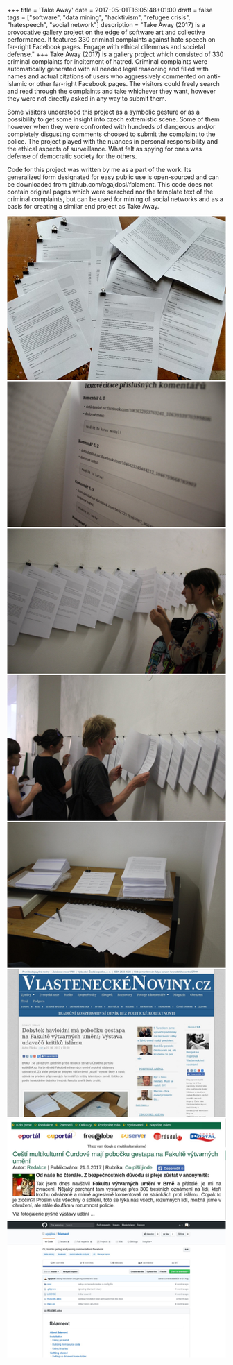 +++
title = 'Take Away'
date = 2017-05-01T16:05:48+01:00
draft = false
tags = ["software", "data mining", "hacktivism", "refugee crisis", "hatespeech", "social network"]
description = "Take Away (2017) is a provocative gallery project on the edge of software art and collective performance. It features 330 criminal complaints against hate speech on far-right Facebook pages. Engage with ethical dilemmas and societal defense."
+++
Take Away (2017) is a gallery project which consisted of 330 criminal complaints for incitement of hatred.
Criminal complaints were automatically generated with all needed legal reasoning and filled with names and actual citations of users who aggressively commented on anti-islamic or other far-right Facebook pages.
The visitors could freely search and read through the complaints and take whichever they want, however they were not directly asked in any way to submit them.

Some visitors understood this project as a symbolic gesture or as a possibility to get some insight into czech extremistic scene.
Some of them however when they were confronted with hundreds of dangerous and/or completely disgusting comments choosed to submit the complaint to the police.
The project played with the nuances in personal responsibility and the ethical aspects of surveillance.
What felt as spying for ones was defense of democratic society for the others.

Code for this project was written by me as a part of the work.
Its generalized form designated for easy public use is open-sourced and can be downloaded from github.com/agajdosi/fblament.
This code does not contain original pages which were searched nor the template text of the criminal complaints, but can be used for mining of social networks and as a basis for creating a similar end project as Take Away.

![](1.jpg)
![](2.jpg)
![](3.jpg)
![](4.jpg)
![](5.jpg)
![](6.jpg)
![](7.jpg)
![](8.jpg)
